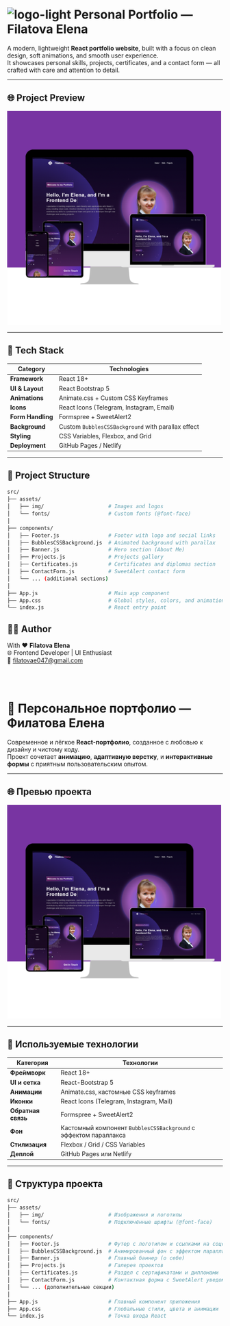 # <img width="50" height="50" alt="logo-light" src="https://github.com/user-attachments/assets/d843afb6-b53c-4968-bc7f-c7f3aec5de17" /> Personal Portfolio — Filatova Elena


A modern, lightweight **React portfolio website**, built with a focus on clean design, soft animations, and smooth user experience.  
It showcases personal skills, projects, certificates, and a contact form — all crafted with care and attention to detail.

---

## 🌐 Project Preview

<img src="https://github.com/91Helen/portfolio-react/blob/main/portfolio.png?raw=true" alt="Portfolio Preview" width="500">

---

## 🚀 Tech Stack

| Category | Technologies |
|-----------|---------------|
| **Framework** | React 18+ |
| **UI & Layout** | React Bootstrap 5 |
| **Animations** | Animate.css + Custom CSS Keyframes |
| **Icons** | React Icons (Telegram, Instagram, Email) |
| **Form Handling** | Formspree + SweetAlert2 |
| **Background** | Custom `BubblesCSSBackground` with parallax effect |
| **Styling** | CSS Variables, Flexbox, and Grid |
| **Deployment** | GitHub Pages / Netlify |

---

## 📁 Project Structure

```bash
src/
├── assets/
│   ├── img/                     # Images and logos
│   └── fonts/                   # Custom fonts (@font-face)
│
├── components/
│   ├── Footer.js                # Footer with logo and social links
│   ├── BubblesCSSBackground.js  # Animated background with parallax
│   ├── Banner.js                # Hero section (About Me)
│   ├── Projects.js              # Projects gallery
│   ├── Certificates.js          # Certificates and diplomas section
│   ├── ContactForm.js           # SweetAlert contact form
│   └── ... (additional sections)
│
├── App.js                       # Main app component
├── App.css                      # Global styles, colors, and animations
└── index.js                     # React entry point
```
## 👩‍💻 Author

With ❤️ **Filatova Elena**  
🌐 Frontend Developer | UI Enthusiast  
📧 [filatovae047@gmail.com](mailto:filatovae047@gmail.com)

<br><br>



# 🌸 Персональное портфолио — Филатова Елена

Современное и лёгкое **React-портфолио**, созданное с любовью к дизайну и чистому коду.  
Проект сочетает **анимацию**, **адаптивную верстку**, и **интерактивные формы** с приятным пользовательским опытом.

---

## 🌐 Превью проекта

<img src="https://github.com/91Helen/portfolio-react/blob/main/portfolio.png?raw=true" alt="Portfolio Preview" width="500">

---

## 🚀 Используемые технологии

| Категория | Технологии |
|------------|-------------|
| **Фреймворк** | React 18+ |
| **UI и сетка** | React-Bootstrap 5 |
| **Анимации** | Animate.css, кастомные CSS keyframes |
| **Иконки** | React Icons (Telegram, Instagram, Mail) |
| **Обратная связь** | Formspree + SweetAlert2 |
| **Фон** | Кастомный компонент `BubblesCSSBackground` с эффектом параллакса |
| **Стилизация** | Flexbox / Grid / CSS Variables |
| **Деплой** | GitHub Pages или Netlify |

---

## 📁 Структура проекта

```bash
src/
├── assets/
│   ├── img/                     # Изображения и логотипы
│   └── fonts/                   # Подключённые шрифты (@font-face)
│
├── components/
│   ├── Footer.js                # Футер с логотипом и ссылками на соцсети
│   ├── BubblesCSSBackground.js  # Анимированный фон с эффектом параллакса
│   ├── Banner.js                # Главный баннер (о себе)
│   ├── Projects.js              # Галерея проектов
│   ├── Certificates.js          # Раздел с сертификатами и дипломами
│   ├── ContactForm.js           # Контактная форма с SweetAlert уведомлением
│   └── ... (дополнительные секции)
│
├── App.js                       # Главный компонент приложения
├── App.css                      # Глобальные стили, цвета и анимации
└── index.js                     # Точка входа React
```


